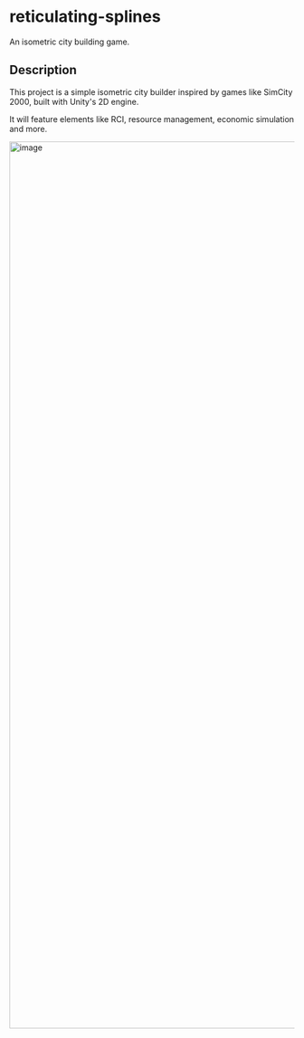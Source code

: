 # reticulating-splines 

An isometric city building game.

## Description

This project is a simple isometric city builder inspired by games like SimCity 2000, built with Unity's 2D engine.

It will feature elements like RCI, resource management, economic simulation and more.

<img width="1568" alt="image" src="https://github.com/Gerrudo/reticulating-splines/assets/43029469/31f85a7f-55b2-4d5b-aa04-0a071b81a76b">

